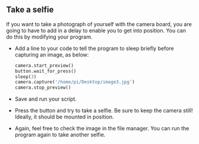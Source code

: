 ## Take a selfie

If you want to take a photograph of yourself with the camera board, you are going to have to add in a delay to enable you to get into position. You can do this by modifying your program.

- Add a line to your code to tell the program to sleep briefly before capturing an image, as below:

    ```python
    camera.start_preview()
    button.wait_for_press()
    sleep(3)
    camera.capture('/home/pi/Desktop/image3.jpg')
    camera.stop_preview()
    ```

- Save and run your script.

- Press the button and try to take a selfie. Be sure to keep the camera still! Ideally, it should be mounted in position.

- Again, feel free to check the image in the file manager. You can run the program again to take another selfie.

